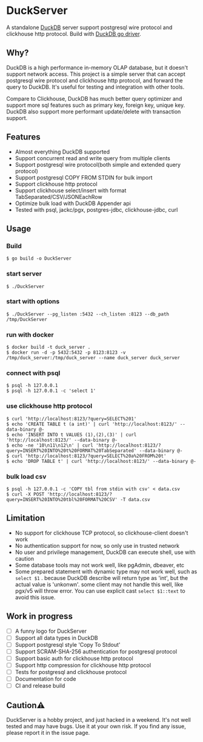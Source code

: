 # DuckServer

A standalone [DuckDB](https://duckdb.org) server support postgresql wire protocol and clickhouse http protocol. Build
with [DuckDB go driver](https://github.com/marcboeker/go-duckdb).

## Why?

DuckDB is a high performance in-memory OLAP database, but it doesn't support network access. This project is a simple
server that can accept postgresql wire protocol and clickhouse http protocol, and forward the query to DuckDB. It's
useful for testing and integration with other tools.

Compare to Clickhouse, DuckDB has much better query optimizer and support more sql features such as primary key, foreign
key, unique key. DuckDB also support more performant update/delete with transaction support.

## Features

- Almost everything DuckDB supported
- Support concurrent read and write query from multiple clients
- Support postgresql wire protocol(both simple and extended query protocol)
- Support postgresql COPY FROM STDIN for bulk import
- Support clickhouse http protocol
- Support clickhouse select/insert with format TabSeparated/CSV/JSONEachRow
- Optimize bulk load with DuckDB Appender api
- Tested with psql, jackc/pgx, postgres-jdbc, clickhouse-jdbc, curl

## Usage

### Build

```shell
$ go build -o DuckServer
```

### start server

```shell
$ ./DuckServer
```

### start with options

```shell
$ ./DuckServer --pg_listen :5432 --ch_listen :8123 --db_path /tmp/DuckServer
```

### run with docker

```shell
$ docker build -t duck_server .
$ docker run -d -p 5432:5432 -p 8123:8123 -v /tmp/duck_server:/tmp/duck_server --name duck_server duck_server
```

### connect with psql

```shell
$ psql -h 127.0.0.1
$ psql -h 127.0.0.1 -c 'select 1'
```

### use clickhouse http protocol

```shell
$ curl 'http://localhost:8123/?query=SELECT%201'
$ echo 'CREATE TABLE t (a int)' | curl 'http://localhost:8123/' --data-binary @-
$ echo 'INSERT INTO t VALUES (1),(2),(3)' | curl 'http://localhost:8123/' --data-binary @-
$ echo -ne '10\n11\n12\n' | curl 'http://localhost:8123/?query=INSERT%20INTO%20t%20FORMAT%20TabSeparated' --data-binary @-
$ curl 'http://localhost:8123/?query=SELECT%20a%20FROM%20t'
$ echo 'DROP TABLE t' | curl 'http://localhost:8123/' --data-binary @-
```

### bulk load csv

```shell
$ psql -h 127.0.0.1 -c 'COPY tbl from stdin with csv' < data.csv
$ curl -X POST 'http://localhost:8123/?query=INSERT%20INTO%20tbl%20FORMAT%20CSV' -T data.csv
```

## Limitation

- No support for clickhouse TCP protocol, so clickhouse-client doesn't work
- No authentication support for now, so only use in trusted network
- No user and privilege management, DuckDB can execute shell, use with caution
- Some database tools may not work well, like pgAdmin, dbeaver, etc
- Some prepared statement with dynamic type may not work well,
  such as ```select $1``` . because DuckDB describe will return type as 'int', but the actual value is 'unkonwn'.
  some client may not handle this well, like pgx/v5 will throw error. You can use explicit cast ```select $1::text``` to avoid this issue.


## Work in progress

- [ ] A funny logo for DuckServer
- [ ] Support all data types in DuckDB
- [ ] Support postgresql style 'Copy To Stdout'
- [ ] Support SCRAM-SHA-256 authentication for postgresql protocol
- [ ] Support basic auth for clickhouse http protocol
- [ ] Support http compression for clickhouse http protocol
- [ ] Tests for postgresql and clickhouse protocol
- [ ] Documentation for code
- [ ] CI and release build

## Caution⚠️

DuckServer is a hobby project, and just hacked in a weekend. It's not well tested and may have bugs. Use it at your own
risk. If you find any issue, please report it in the issue page.